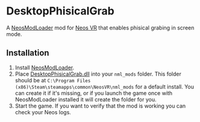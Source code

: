 # DesktopPhisicalGrab

A [NeosModLoader](https://github.com/zkxs/NeosModLoader) mod for [Neos VR](https://neos.com/) that enables phisical grabing in screen mode.

## Installation
1. Install [NeosModLoader](https://github.com/zkxs/NeosModLoader).
1. Place [DesktopPhisicalGrab.dll](https://github.com/eia485/NeosDesktopPhisicalGrab/releases/latest/download/DesktopPhisicalGrab.dll) into your `nml_mods` folder. This folder should be at `C:\Program Files (x86)\Steam\steamapps\common\NeosVR\nml_mods` for a default install. You can create it if it's missing, or if you launch the game once with NeosModLoader installed it will create the folder for you.
1. Start the game. If you want to verify that the mod is working you can check your Neos logs.
